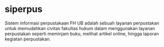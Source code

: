 # siperpus
Sistem informasi perpustakaan FH UB adalah sebuah layanan perpustakan untuk memudahkan civitas fakultas hukum dalam menggunakan layanan perpustakan seperti meminjam buku, melihat artikel online, hingga laporan kegiatan perpustakan.
